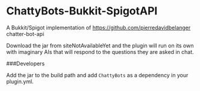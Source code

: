 # ChattyBots-Bukkit-SpigotAPI
A Bukkit/Spigot implementation of https://github.com/pierredavidbelanger chatter-bot-api

Download the jar from siteNotAvailableYet <insert link here when approved on spigot> and the plugin will run on its own with imaginary AIs
that will respond to the questions they are asked in chat.

###Developers

Add the jar to the build path and add `ChattyBots` as a dependency in your plugin.yml.

